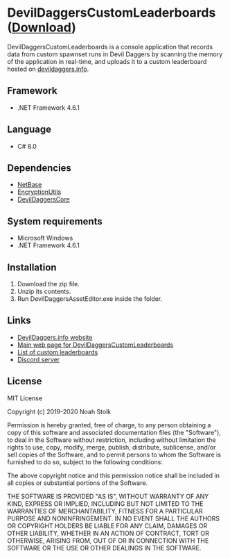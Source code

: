 # DevilDaggersCustomLeaderboards ([Download](https://devildaggers.info/Api/GetTool?toolName=DevilDaggersCustomLeaderboards))
DevilDaggersCustomLeaderboards is a console application that records data from custom spawnset runs in Devil Daggers by scanning the memory of the application in real-time, and uploads it to a custom leaderboard hosted on [devildaggers.info](https://devildaggers.info).

## Framework
- .NET Framework 4.6.1

## Language
- C# 8.0

## Dependencies
- [NetBase](https://github.com/NoahStolk/NetBase)
- [EncryptionUtils](https://github.com/NoahStolk/EncryptionUtils)
- [DevilDaggersCore](https://github.com/NoahStolk/DevilDaggersCore)

## System requirements
- Microsoft Windows
- .NET Framework 4.6.1

## Installation
1. Download the zip file.
2. Unzip its contents.
3. Run DevilDaggersAssetEditor.exe inside the folder.

## Links
- [DevilDaggers.info website](https://devildaggers.info)
- [Main web page for DevilDaggersCustomLeaderboards](https://devildaggers.info/Tools/DevilDaggersCustomLeaderboards)
- [List of custom leaderboards](https://devildaggers.info/CustomLeaderboards)
- [Discord server](https://discord.gg/NF32j8S)

## License
MIT License

Copyright (c) 2019-2020 Noah Stolk

Permission is hereby granted, free of charge, to any person obtaining a copy
of this software and associated documentation files (the "Software"), to deal
in the Software without restriction, including without limitation the rights
to use, copy, modify, merge, publish, distribute, sublicense, and/or sell
copies of the Software, and to permit persons to whom the Software is
furnished to do so, subject to the following conditions:

The above copyright notice and this permission notice shall be included in all
copies or substantial portions of the Software.

THE SOFTWARE IS PROVIDED "AS IS", WITHOUT WARRANTY OF ANY KIND, EXPRESS OR
IMPLIED, INCLUDING BUT NOT LIMITED TO THE WARRANTIES OF MERCHANTABILITY,
FITNESS FOR A PARTICULAR PURPOSE AND NONINFRINGEMENT. IN NO EVENT SHALL THE
AUTHORS OR COPYRIGHT HOLDERS BE LIABLE FOR ANY CLAIM, DAMAGES OR OTHER
LIABILITY, WHETHER IN AN ACTION OF CONTRACT, TORT OR OTHERWISE, ARISING FROM,
OUT OF OR IN CONNECTION WITH THE SOFTWARE OR THE USE OR OTHER DEALINGS IN THE
SOFTWARE.
